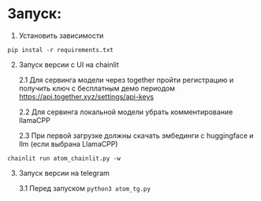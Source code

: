 # Запуск:

1. Установить зависимости

```pip instal -r requirements.txt```

2. Запуск версии с UI на chainlit

    2.1 Для сервинга модели через together пройти регистрацию и получить ключ с бесплатным демо периодом
    https://api.together.xyz/settings/api-keys

    2.2 Для сервинга локальной модели убрать комментирование llamaCPP

    2.3 При первой загрузке должны скачать эмбединги с huggingface и llm (если выбрана LlamaCPP)

```chainlit run atom_chainlit.py -w```

3. Запуск версии на telegram

    3.1 Перед запуском 
```python3 atom_tg.py```
    